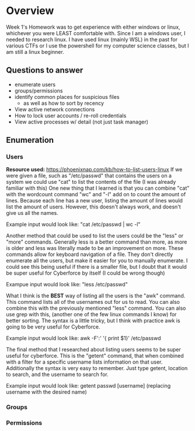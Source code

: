 # Overview
Week 1's Homework was to get experience with either windows or linux, whichever you were LEAST comfortable with. Since I am a windows user, I needed to research linux. 
I have used linux (mainly WSL) in the past for various CTFs or I use the powershell for my computer science classes, but I am still a linux beginner. 

## Questions to answer
- enumerate users
- groups/permissions
- identify common places for suspicious files
	- as well as how to sort by recency
- View active network connections
- How to lock user accounts / re-roll credentials
- View active processes w/ detail (not just task manager)

## Enumeration
### Users
**Resource used:** https://phoenixnap.com/kb/how-to-list-users-linux 
If we were given a file, such as "/etc/passwd" that contains the users on a system we could use "cat" to list the contents of the file (I was already familiar with this)
One new thing that I learned is that you can combine "cat" with the wordcount command "wc" and "-l" add on to count the amount of lines. 
Because each line has a new user, listing the amount of lines would list the amount of users. However, this doesn't always work, and doesn't give us all the names. 

Example input would look like: "cat /etc/passwd | wc -l"


Another method that could be used to list the users could be the "less" or "more" commands. Generally less is a better command than more, as more is older 
and less was literally made to be an improvement on more. 
These commands allow for keyboard navigation of a file. They don't directly enumerate all the users, but make it easier for you to manually enumerate. 
I could see this being useful if there is a smaller file, but I doubt that it would be super useful for Cyberforce by itself (I could be wrong though)

Exampue input would look like: "less /etc/passwd"


What I think is the **BEST** way of listing all the users is the "awk" command. This command lists all of the usernames out for us to read. You can also combine this with the previously mentioned "less" command. You can also use grep with this, (another one of the few linux commands I know) for better sorting. 
The syntax is a little tricky, but I think with practice awk is going to be very useful for Cyberforce. 

Example input would look like: awk -F':' '{ print $1}' /etc/passwd  


The final method that I researched about listing users seems to be super useful for cyberforce. This is the "getent" command, that when combined with a filter for a specific username lists information on that user. Additionally the syntax is very easy to remember. Just type getent, location to search, and the username to search for. 

Example input would look like: getent passwd [username] (replacing username with the desired name)


### Groups

### Permissions
